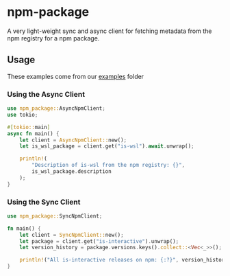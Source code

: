 # npm-package
A very light-weight sync and async client for fetching metadata from the npm registry for a npm package. 

## Usage
These examples come from our [examples]('examples/) folder

### Using the Async Client
```rust
use npm_package::AsyncNpmClient;
use tokio;

#[tokio::main]
async fn main() {
    let client = AsyncNpmClient::new();
    let is_wsl_package = client.get("is-wsl").await.unwrap();

    println!(
        "Description of is-wsl from the npm registry: {}",
        is_wsl_package.description
    );
}
```

### Using the Sync Client
```rust
use npm_package::SyncNpmClient;

fn main() {
    let client = SyncNpmClient::new();
    let package = client.get("is-interactive").unwrap();
    let version_history = package.versions.keys().collect::<Vec<_>>();

    println!("All is-interactive releases on npm: {:?}", version_history);
}
```


